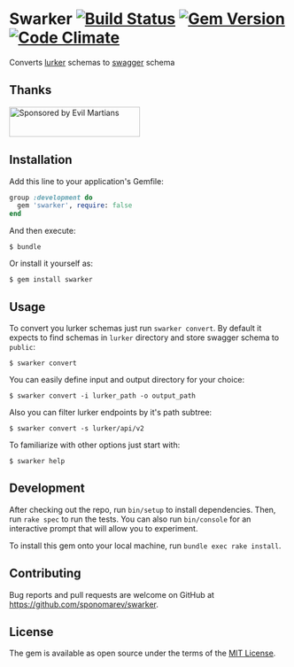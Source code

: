# Swarker [![Build Status][BS img]][Build Status] [![Gem Version][GV img]][Gem Version] [![Code Climate][CC img]][Code Climate]

Converts [lurker][lurker] schemas to [swagger][swagger] schema

## Thanks

<a href="https://evilmartians.com/?utm_source=swarker">
<img src="https://evilmartians.com/badges/sponsored-by-evil-martians.svg" alt="Sponsored by Evil Martians" width="236" height="54">
</a>

## Installation

Add this line to your application's Gemfile:

```ruby
group :development do
  gem 'swarker', require: false
end
```

And then execute:

    $ bundle

Or install it yourself as:

    $ gem install swarker

## Usage

To convert you lurker schemas just run `swarker convert`. By default it expects to find schemas in `lurker` directory
and store swagger schema to `public`:

```
$ swarker convert
```

You can easily define input and output directory for your choice:

```
$ swarker convert -i lurker_path -o output_path
```

Also you can filter lurker endpoints by it's path subtree:

```
$ swarker convert -s lurker/api/v2
```

To familiarize with other options just start with:

```
$ swarker help
```

## Development

After checking out the repo, run `bin/setup` to install dependencies. Then, run `rake spec` to run the tests. You can 
also run `bin/console` for an interactive prompt that will allow you to experiment.

To install this gem onto your local machine, run `bundle exec rake install`.

## Contributing

Bug reports and pull requests are welcome on GitHub at https://github.com/sponomarev/swarker.

## License

The gem is available as open source under the terms of the [MIT License](http://opensource.org/licenses/MIT).

[Build Status]: https://travis-ci.org/sponomarev/swarker
[BS img]: https://travis-ci.org/sponomarev/swarker.svg
[Gem Version]: https://badge.fury.io/rb/swarker
[GV img]: https://badge.fury.io/rb/swarker.svg
[Code Climate]: https://codeclimate.com/github/sponomarev/swarker
[CC img]: https://codeclimate.com/github/sponomarev/swarker/badges/gpa.svg

[lurker]: https://github.com/razum2um/lurker/
[swagger]: https://github.com/swagger-api/swagger-spec
